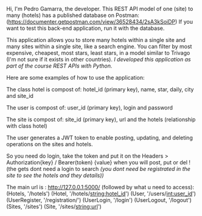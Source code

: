 Hi, I'm Pedro Gamarra, the developer. This REST API model of one (site) to many (hotels) has a published database on Postman: (https://documenter.getpostman.com/view/36528434/2sA3kSoiDP)
If you want to test this back-end application, run it with the database.



This application allows you to store many hotels within a single site and many sites within a single site, like a search engine. 
You can filter by most expensive, cheapest, most stars, least stars, in a model similar to Trivago (I'm not sure if it exists in other countries). 
*I developed this application as part of the course REST APIs with Python.*

Here are some examples of how to use the application:

The class hotel is compost of:
  hotel_id (primary key), name, star, daily, city and site_id 
  
The user is compost of:
  user_id (primary key), login and password
  
The site is compost of:
  site_id (primary key), url and the hotels (relationship with class hotel)


The user generates a JWT token to enable posting, updating, and deleting operations on the sites and hotels.

So you need do login, take the token and put it on the Headers > Authorization{key} / Bearer(token) {value} when you will post, put or del !
(the gets dont need a login to search *(you dont need be registrated in the site to see the hotels and they details))*


The main url is : http://127.0.0.1:5000/ (followed by what u need to access):
(Hotels, '/hotels')
(Hotel, '/hotels/<string:hotel_id>')
(User, '/users/<int:user_id>')
(UserRegister, '/registration/')
(UserLogin, '/login')
(UserLogout, '/logout')
(Sites, '/sites')
(Site, '/sites/<string:url>')
